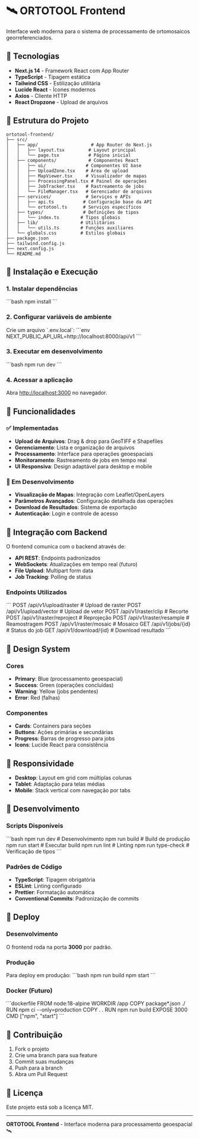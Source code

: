 # 🛰️ ORTOTOOL Frontend

Interface web moderna para o sistema de processamento de ortomosaicos georreferenciados.

## 🚀 Tecnologias

- **Next.js 14** - Framework React com App Router
- **TypeScript** - Tipagem estática
- **Tailwind CSS** - Estilização utilitária
- **Lucide React** - Ícones modernos
- **Axios** - Cliente HTTP
- **React Dropzone** - Upload de arquivos

## 📁 Estrutura do Projeto

```
ortotool-frontend/
├── src/
│   ├── app/                    # App Router do Next.js
│   │   ├── layout.tsx         # Layout principal
│   │   └── page.tsx           # Página inicial
│   ├── components/            # Componentes React
│   │   ├── ui/               # Componentes UI base
│   │   ├── UploadZone.tsx    # Área de upload
│   │   ├── MapViewer.tsx     # Visualizador de mapas
│   │   ├── ProcessingPanel.tsx # Painel de operações
│   │   ├── JobTracker.tsx    # Rastreamento de jobs
│   │   └── FileManager.tsx   # Gerenciador de arquivos
│   ├── services/             # Serviços e APIs
│   │   ├── api.ts           # Configuração base da API
│   │   └── ortotool.ts      # Serviços específicos
│   ├── types/               # Definições de tipos
│   │   └── index.ts        # Tipos globais
│   ├── lib/                # Utilitários
│   │   └── utils.ts        # Funções auxiliares
│   └── globals.css         # Estilos globais
├── package.json
├── tailwind.config.js
├── next.config.js
└── README.md
```

## 🔧 Instalação e Execução

### 1. Instalar dependências
\`\`\`bash
npm install
\`\`\`

### 2. Configurar variáveis de ambiente
Crie um arquivo \`.env.local\`:
\`\`\`env
NEXT_PUBLIC_API_URL=http://localhost:8000/api/v1
\`\`\`

### 3. Executar em desenvolvimento
\`\`\`bash
npm run dev
\`\`\`

### 4. Acessar a aplicação
Abra [http://localhost:3000](http://localhost:3000) no navegador.

## 🎯 Funcionalidades

### ✅ Implementadas
- **Upload de Arquivos**: Drag & drop para GeoTIFF e Shapefiles
- **Gerenciamento**: Lista e organização de arquivos
- **Processamento**: Interface para operações geoespaciais
- **Monitoramento**: Rastreamento de jobs em tempo real
- **UI Responsiva**: Design adaptável para desktop e mobile

### 🚧 Em Desenvolvimento
- **Visualização de Mapas**: Integração com Leaflet/OpenLayers
- **Parâmetros Avançados**: Configuração detalhada das operações
- **Download de Resultados**: Sistema de exportação
- **Autenticação**: Login e controle de acesso

## 🔌 Integração com Backend

O frontend comunica com o backend através de:
- **API REST**: Endpoints padronizados
- **WebSockets**: Atualizações em tempo real (futuro)
- **File Upload**: Multipart form data
- **Job Tracking**: Polling de status

### Endpoints Utilizados
\`\`\`
POST /api/v1/upload/raster     # Upload de raster
POST /api/v1/upload/vector     # Upload de vetor
POST /api/v1/raster/clip       # Recorte
POST /api/v1/raster/reproject  # Reprojeção
POST /api/v1/raster/resample   # Reamostragem
POST /api/v1/raster/mosaic     # Mosaico
GET  /api/v1/jobs/{id}         # Status do job
GET  /api/v1/download/{id}     # Download resultado
\`\`\`

## 🎨 Design System

### Cores
- **Primary**: Blue (processamento geoespacial)
- **Success**: Green (operações concluídas)
- **Warning**: Yellow (jobs pendentes)
- **Error**: Red (falhas)

### Componentes
- **Cards**: Containers para seções
- **Buttons**: Ações primárias e secundárias
- **Progress**: Barras de progresso para jobs
- **Icons**: Lucide React para consistência

## 📱 Responsividade

- **Desktop**: Layout em grid com múltiplas colunas
- **Tablet**: Adaptação para telas médias
- **Mobile**: Stack vertical com navegação por tabs

## 🧪 Desenvolvimento

### Scripts Disponíveis
\`\`\`bash
npm run dev        # Desenvolvimento
npm run build      # Build de produção
npm run start      # Executar build
npm run lint       # Linting
npm run type-check # Verificação de tipos
\`\`\`

### Padrões de Código
- **TypeScript**: Tipagem obrigatória
- **ESLint**: Linting configurado
- **Prettier**: Formatação automática
- **Conventional Commits**: Padronização de commits

## 🚀 Deploy

### Desenvolvimento
O frontend roda na porta **3000** por padrão.

### Produção
Para deploy em produção:
\`\`\`bash
npm run build
npm start
\`\`\`

### Docker (Futuro)
\`\`\`dockerfile
FROM node:18-alpine
WORKDIR /app
COPY package*.json ./
RUN npm ci --only=production
COPY . .
RUN npm run build
EXPOSE 3000
CMD ["npm", "start"]
\`\`\`

## 🤝 Contribuição

1. Fork o projeto
2. Crie uma branch para sua feature
3. Commit suas mudanças
4. Push para a branch
5. Abra um Pull Request

## 📄 Licença

Este projeto está sob a licença MIT.

---

**ORTOTOOL Frontend** - Interface moderna para processamento geoespacial 🛰️
